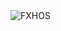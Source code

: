 <div align="justify">
<picture>
    <source media="(prefers-color-scheme: dark)" srcset="https://i.ibb.co/xSZpXStq/output-gif.gif">
    <source media="(prefers-color-scheme: light)" srcset="https://i.ibb.co/xSZpXStq/output-gif.gif">
    <img alt="FXHOS" src="https://i.ibb.co/xSZpXStq/output-gif.gif">
</picture>
</div>